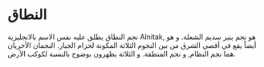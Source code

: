 # النطاق

نجم النطاق يطلق عليه نفس الاسم بالانجليزية Alnitak, هو نجم ينير سديم الشعلة. و
هو أيضاً يقع في أقصي الشرق من بين النجوم الثلاثة المكونة لحزام الجبار. النجمان
الأخريان هما نجم النظام, و نجم المنطقة. و الثلاثة يظهرون بوضوح بالنسبة لكوكب
الأرض.
